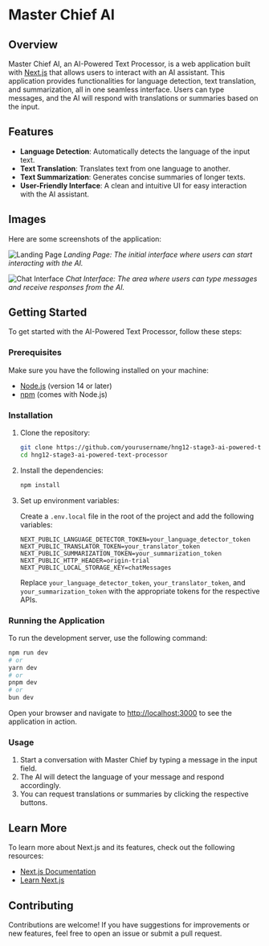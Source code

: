 # Master Chief AI

## Overview

Master Chief AI, an AI-Powered Text Processor, is a web application built with [Next.js](https://nextjs.org) that allows users to interact with an AI assistant. This application provides functionalities for language detection, text translation, and summarization, all in one seamless interface. Users can type messages, and the AI will respond with translations or summaries based on the input.

## Features

- **Language Detection**: Automatically detects the language of the input text.
- **Text Translation**: Translates text from one language to another.
- **Text Summarization**: Generates concise summaries of longer texts.
- **User-Friendly Interface**: A clean and intuitive UI for easy interaction with the AI assistant.

## Images

Here are some screenshots of the application:

![Landing Page]("./screenshots/landingPage.png")
*Landing Page: The initial interface where users can start interacting with the AI.*

![Chat Interface]("./screenshots/chatInterface.png")
*Chat Interface: The area where users can type messages and receive responses from the AI.*


## Getting Started

To get started with the AI-Powered Text Processor, follow these steps:

### Prerequisites

Make sure you have the following installed on your machine:

- [Node.js](https://nodejs.org/) (version 14 or later)
- [npm](https://www.npmjs.com/) (comes with Node.js)

### Installation

1. Clone the repository:

   ```bash
   git clone https://github.com/yourusername/hng12-stage3-ai-powered-text-processor.git
   cd hng12-stage3-ai-powered-text-processor
   ```

2. Install the dependencies:

   ```bash
   npm install
   ```

3. Set up environment variables:

   Create a `.env.local` file in the root of the project and add the following variables:

   ```plaintext
   NEXT_PUBLIC_LANGUAGE_DETECTOR_TOKEN=your_language_detector_token
   NEXT_PUBLIC_TRANSLATOR_TOKEN=your_translator_token
   NEXT_PUBLIC_SUMMARIZATION_TOKEN=your_summarization_token
   NEXT_PUBLIC_HTTP_HEADER=origin-trial
   NEXT_PUBLIC_LOCAL_STORAGE_KEY=chatMessages
   ```

   Replace `your_language_detector_token`, `your_translator_token`, and `your_summarization_token` with the appropriate tokens for the respective APIs.

### Running the Application

To run the development server, use the following command:

```bash
npm run dev
# or
yarn dev
# or
pnpm dev
# or
bun dev
```

Open your browser and navigate to [http://localhost:3000](http://localhost:3000) to see the application in action.

### Usage

1. Start a conversation with Master Chief by typing a message in the input field.
2. The AI will detect the language of your message and respond accordingly.
3. You can request translations or summaries by clicking the respective buttons.

## Learn More

To learn more about Next.js and its features, check out the following resources:

- [Next.js Documentation](https://nextjs.org/docs)
- [Learn Next.js](https://nextjs.org/learn)

## Contributing

Contributions are welcome! If you have suggestions for improvements or new features, feel free to open an issue or submit a pull request.
